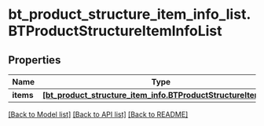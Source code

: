 # bt_product_structure_item_info_list.BTProductStructureItemInfoList

## Properties
Name | Type | Description | Notes
------------ | ------------- | ------------- | -------------
**items** | [**[bt_product_structure_item_info.BTProductStructureItemInfo]**](BTProductStructureItemInfo.md) |  | [optional] 

[[Back to Model list]](../README.md#documentation-for-models) [[Back to API list]](../README.md#documentation-for-api-endpoints) [[Back to README]](../README.md)


